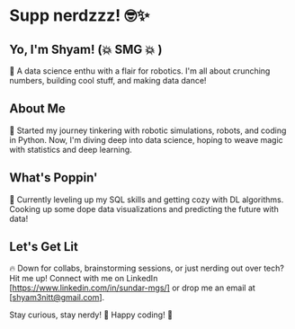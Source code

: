 # Supp nerdzzz! 🤓✨

## Yo, I'm Shyam! (💥 SMG 💥 )
👋 A data science enthu with a flair for robotics. I'm all about crunching numbers, building cool stuff, and making data dance!

## About Me
🤖 Started my journey tinkering with robotic simulations, robots, and coding in Python. Now, I'm diving deep into data science, hoping to weave magic with statistics and deep learning.

## What's Poppin'
🚀 Currently leveling up my SQL skills and getting cozy with DL algorithms. Cooking up some dope data visualizations and predicting the future with data!

## Let's Get Lit
🔥 Down for collabs, brainstorming sessions, or just nerding out over tech? Hit me up! Connect with me on LinkedIn [https://www.linkedin.com/in/sundar-mgs/] or drop me an email at [shyam3nitt@gmail.com].

Stay curious, stay nerdy! 🌟
Happy coding! 🌟
